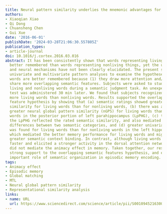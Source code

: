 ```yaml
---
title: Neural pattern similarity underlies the mnemonic advantages for living words
authors:
- Xiaoqian Xiao
- Qi Dong
- Chuansheng Chen
- Gui Xue
date: '2016-06-01'
publishDate: '2024-03-28T21:06:30.557805Z'
publication_types:
- article-journal
doi: 10.1016/j.cortex.2016.03.016
abstract: It has been consistently shown that words representing living things are
  better remembered than words representing nonliving things, yet the underlying cognitive
  and neural mechanisms have not been clearly elucidated. The present study used both
  univariate and multivariate pattern analyses to examine the hypotheses that living
  words are better remembered because (1) they draw more attention and/or (2) they
  share more overlapping semantic features. Subjects were asked to study a list of
  living and nonliving words during a semantic judgment task. An unexpected recognition
  test was administered 30 min later. We found that subjects recognized significantly
  more living words than nonliving words. Results supported the overlapping semantic
  feature hypothesis by showing that (a) semantic ratings showed greater semantic
  similarity for living words than for nonliving words, (b) there was also significantly
  greater neural global pattern similarity (nGPS) for living words than for nonliving
  words in the posterior portion of left parahippocampus (LpPHG), (c) the nGPS in
  the LpPHG reflected the rated semantic similarity, and also mediated the memory
  differences between two semantic categories, and (d) greater univariate activation
  was found for living words than for nonliving words in the left hippocampus (LHIP),
  which mediated the better memory performance for living words and might reflect
  greater semantic context binding. In contrast, although living words were processed
  faster and elicited a stronger activity in the dorsal attention network, these differences
  did not mediate the animacy effect in memory. Taken together, our results provide
  strong support to the overlapping semantic features hypothesis, and emphasize the
  important role of semantic organization in episodic memory encoding.
tags:
- Animacy effect
- Episodic memory
- Global matching
- MTL
- Neural global pattern similarity
- Representational similarity analysis
links:
- name: URL
  url: https://www.sciencedirect.com/science/article/pii/S0010945216300545
---
```

